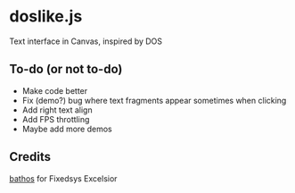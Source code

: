 # doslike.js
Text interface in Canvas, inspired by DOS

## To-do (or not to-do)
* Make code better
* Fix (demo?) bug where text fragments appear sometimes when clicking
* Add right text align
* Add FPS throttling
* Maybe add more demos

## Credits
[bathos](https://github.com/bathos) for Fixedsys Excelsior